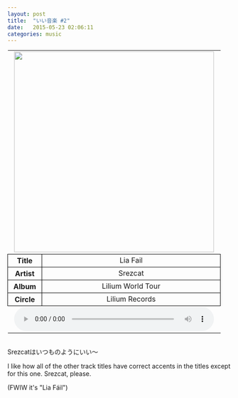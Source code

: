 ```yaml
---
layout: post
title:  "いい音楽 #2"
date:   2015-05-23 02:06:11
categories: music
---
```


<style>
	table{margin:0 auto;}
	th{text-align:center;border: 1px solid black;width:60px;}
	td{text-align:center;border: 1px solid black;width:385px;}
	img{width:450px;}
	audio{width:450px;}
	.table-media{border:0;}
</style>
<table cellspacing="2">
	<tbody>
		<tr>
			<td class="table-media" colspan="2">
				<img src="http://orinr.in/mb/$/Lilium%20Records/Lilium%20World%20Tour/cover.jpg">
			</td>
		</tr>
		<tr>
			<th>Title</th><td>Lia Fail</td>
		</tr>
		<tr>
			<th>Artist</th><td>Srezcat</td>
		</tr>
		<tr>
			<th>Album</th><td>Lilium World Tour</td>
		</tr>
		<tr>
			<th>Circle</th><td>Lilium Records</td>
		</tr>
		<tr>
			<td class="table-media" colspan="2">
				<audio src="http://orinr.in/mb/$/Lilium%20Records/Lilium%20World%20Tour/02%20-%20Lia%20Fail.ogg" controls></audio>
			</td>
		</tr>
	</tbody>
</table>
<br>

Srezcatはいつものようにいい～

I like how all of the other track titles have correct accents in the titles except for this one.  Srezcat, please.

(FWIW it's "Lia Fáil")

